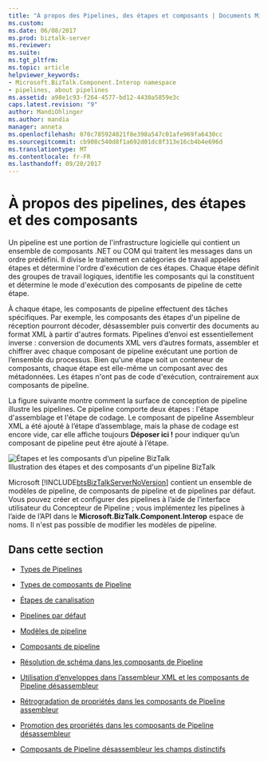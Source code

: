 ```yaml
---
title: "À propos des Pipelines, des étapes et composants | Documents Microsoft"
ms.custom: 
ms.date: 06/08/2017
ms.prod: biztalk-server
ms.reviewer: 
ms.suite: 
ms.tgt_pltfrm: 
ms.topic: article
helpviewer_keywords:
- Microsoft.BizTalk.Component.Interop namespace
- pipelines, about pipelines
ms.assetid: a98e1c93-f264-4577-bd12-4430a5859e3c
caps.latest.revision: "9"
author: MandiOhlinger
ms.author: mandia
manager: anneta
ms.openlocfilehash: 070c785924021f8e398a547c01afe969fa6430cc
ms.sourcegitcommit: cb908c540d8f1a692d01dc8f313e16cb4b4e696d
ms.translationtype: MT
ms.contentlocale: fr-FR
ms.lasthandoff: 09/20/2017
---
```

# <a name="about-pipelines-stages-and-components"></a>À propos des pipelines, des étapes et des composants
Un pipeline est une portion de l'infrastructure logicielle qui contient un ensemble de composants .NET ou COM qui traitent les messages dans un ordre prédéfini. Il divise le traitement en catégories de travail appelées étapes et détermine l'ordre d'exécution de ces étapes. Chaque étape définit des groupes de travail logiques, identifie les composants qui la constituent et détermine le mode d'exécution des composants de pipeline de cette étape.  
  
 À chaque étape, les composants de pipeline effectuent des tâches spécifiques. Par exemple, les composants des étapes d'un pipeline de réception pourront décoder, désassembler puis convertir des documents au format XML à partir d'autres formats. Pipelines d’envoi est essentiellement inverse : conversion de documents XML vers d’autres formats, assembler et chiffrer avec chaque composant de pipeline exécutant une portion de l’ensemble du processus. Bien qu'une étape soit un conteneur de composants, chaque étape est elle-même un composant avec des métadonnées. Les étapes n'ont pas de code d'exécution, contrairement aux composants de pipeline.  
  
 La figure suivante montre comment la surface de conception de pipeline illustre les pipelines. Ce pipeline comporte deux étapes : l'étape d'assemblage et l'étape de codage. Le composant de pipeline Assembleur XML a été ajouté à l’étape d’assemblage, mais la phase de codage est encore vide, car elle affiche toujours **Déposer ici !** pour indiquer qu’un composant de pipeline peut être ajouté à l’étape.  
  
 ![Étapes et les composants d’un pipeline BizTalk](../core/media/ebiz-pipe-stages02.gif "ebiz_pipe_stages02")  
Illustration des étapes et des composants d'un pipeline BizTalk  
  
 Microsoft [!INCLUDE[btsBizTalkServerNoVersion](../includes/btsbiztalkservernoversion-md.md)] contient un ensemble de modèles de pipeline, de composants de pipeline et de pipelines par défaut. Vous pouvez créer et configurer des pipelines à l’aide de l’interface utilisateur du Concepteur de Pipeline ; vous implémentez les pipelines à l’aide de l’API dans le **Microsoft.BizTalk.Component.Interop** espace de noms. Il n'est pas possible de modifier les modèles de pipeline.  
  
## <a name="in-this-section"></a>Dans cette section  
  
-   [Types de Pipelines](../core/types-of-pipelines.md)  
  
-   [Types de composants de Pipeline](../core/types-of-pipeline-components.md)  
  
-   [Étapes de canalisation](../core/pipeline-stages.md)  
  
-   [Pipelines par défaut](../core/default-pipelines.md)  
  
-   [Modèles de pipeline](../core/pipeline-templates.md)  
  
-   [Composants de pipeline](../core/pipeline-components.md)  
  
-   [Résolution de schéma dans les composants de Pipeline](../core/schema-resolution-in-pipeline-components.md)  
  
-   [Utilisation d’enveloppes dans l’assembleur XML et les composants de Pipeline désassembleur](../core/envelope-use-in-the-xml-assembler-and-disassembler-pipeline-components.md)  
  
-   [Rétrogradation de propriétés dans les composants de Pipeline assembleur](../core/property-demotion-in-assembler-pipeline-components.md)  
  
-   [Promotion des propriétés dans les composants de Pipeline désassembleur](../core/property-promotion-in-disassembler-pipeline-components.md)  
  
-   [Composants de Pipeline désassembleur les champs distinctifs](../core/distinguished-fields-in-disassembler-pipeline-components.md)